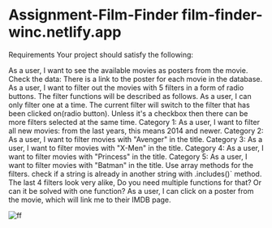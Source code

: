 # Assignment-Film-Finder film-finder-winc.netlify.app

Requirements
Your project should satisfy the following:

As a user, I want to see the available movies as posters from the movie.
Check the data: There is a link to the poster for each movie in the database.
As a user, I want to filter out the movies with 5 filters in a form of radio buttons. The filter functions will be described as follows.
As a user, I can only filter one at a time.
The current filter will switch to the filter that has been clicked on(radio button). Unless it's a checkbox then there can be more filters selected at the same time.
Category 1: As a user, I want to filter all new movies: from the last years, this means 2014 and newer.
Category 2: As a user, I want to filter movies with "Avenger" in the title.
Category 3: As a user, I want to filter movies with "X-Men" in the title.
Category 4: As a user, I want to filter movies with "Princess" in the title.
Category 5: As a user, I want to filter movies with "Batman" in the title.
Use array methods for the filters.
check if a string is already in another string with .includes()` method.
The last 4 filters look very alike, Do you need multiple functions for that? Or can it be solved with one function?
As a user, I can click on a poster from the movie, which will link me to their IMDB page.

![ff](https://user-images.githubusercontent.com/102415578/223091171-ccd555d3-caf2-424b-836e-f90147c1f26e.png)


